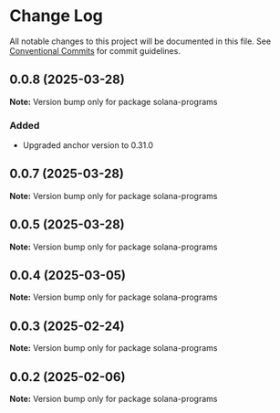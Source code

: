 # Change Log

All notable changes to this project will be documented in this file.
See [Conventional Commits](https://conventionalcommits.org) for commit guidelines.

## 0.0.8 (2025-03-28)

**Note:** Version bump only for package solana-programs

### Added

- Upgraded anchor version to 0.31.0


## 0.0.7 (2025-03-28)

**Note:** Version bump only for package solana-programs





## 0.0.5 (2025-03-28)

**Note:** Version bump only for package solana-programs





## 0.0.4 (2025-03-05)

**Note:** Version bump only for package solana-programs





## 0.0.3 (2025-02-24)

**Note:** Version bump only for package solana-programs





## 0.0.2 (2025-02-06)

**Note:** Version bump only for package solana-programs
